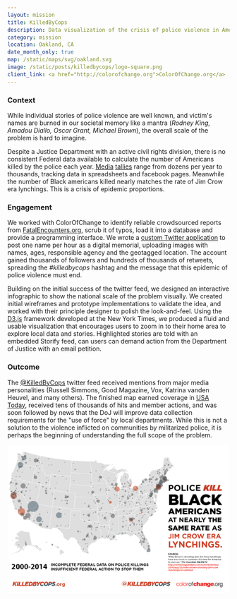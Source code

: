 ```yaml
---
layout: mission
title: KilledByCops
description: Data visualization of the crisis of police violence in America, telling individual stories on a nationwide map
category: mission
location: Oakland, CA
date_month_only: true
map: /static/maps/svg/oakland.svg
image: /static/posts/killedbycops/logo-square.png
client_link: <a href="http://colorofchange.org">ColorOfChange.org</a>
---
```


### Context ###

While individual stories of police violence are well known, and victim's names are burned in our societal memory like a mantra (*Rodney King, Amadou Diallo, Oscar Grant, Michael Brown*), the overall scale of the problem is hard to imagine.

Despite a Justice Department with an active civil rights division, there is no consistent Federal data available to calculate the number of Americans killed by the police each year. [Media](http://gawker.com/what-ive-learned-from-two-years-collecting-data-on-poli-1625472836) [tallies](https://www.facebook.com/KilledByPolice) range from dozens per year to thousands, tracking data in spreadsheets and facebook pages. Meanwhile the number of Black americans killed nearly matches the rate of Jim Crow era lynchings. This is a crisis of epidemic proportions.

### Engagement ###

We worked with ColorOfChange to identify reliable crowdsourced reports from [FatalEncounters.org](http://fatalencounters.org/), scrub it of typos, load it into a database and provide a programming interface. We wrote a [custom Twitter application](https://github.com/spacedogXYZ/killedbycops) to post one name per hour as a digital memorial, uploading images with names, ages, responsible agency and the geotagged location. The account gained thousands of followers and hundreds of thousands of retweets, spreading the _#killedbycops_ hashtag and the message that this epidemic of police violence must end.

Building on the initial success of the twitter feed, we designed an interactive infographic to show the national scale of the problem visually. We created initial wireframes and prototype implementations to validate the idea, and worked with their principle designer to polish the look-and-feel. Using the [D3.js](http://d3js.org) framework developed at the New York Times, we produced a fluid and usable visualization that encourages users to zoom in to their home area to explore local data and stories. Highlighted stories are told with an embedded Storify feed, can users can demand action from the Department of Justice with an email petition.

### Outcome ###

The [@KilledByCops](https://twitter.com/killedbycops) twitter feed received mentions from major media personalities (Russell Simmons, Good Magazine, Vox, Katrina vanden Heuvel, and many others). The finished map earned coverage in [USA Today](http://www.usatoday.com/story/news/nation/2014/12/19/map-deaths-law-enforcement/20660565/), received tens of thousands of hits and member actions, and was soon followed by news that the DoJ will improve data collection requirements for the "use of force" by local departments. While this is not a solution to the violence inflicted on communities by militarized police, it is perhaps the beginning of understanding the full scope of the problem.

<div class="inline center"><a href="http://killedbycops.org/"><img src="/static/posts/killedbycops/map-share.png"></a></div>